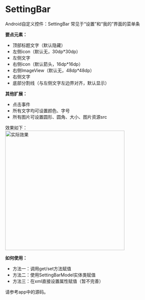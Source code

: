 # SettingBar
Android自定义控件：SettingBar
常见于“设置”和“我的”界面的菜单条


**要点元素：**

* 顶部标题文字（默认隐藏）
* 左侧icon（默认无，30dp*30dp）
* 左侧文字
* 右侧icon（默认箭头，16dp*16dp）
* 右侧ImageView（默认无，48dp*48dp）
* 右侧文字
* 底部分割线（与左侧文字左边界对齐，默认显示）

**其他扩展：**

* 点击事件
* 所有文字均可设置颜色、字号
* 所有图片可设置圆形、圆角、大小、图片资源src


效果如下：<br/>
<img width="380px" src="http://img.blog.csdn.net/20170210205958851?watermark/2/text/aHR0cDovL2Jsb2cuY3Nkbi5uZXQvU2tpcHBlcktldmlu/font/5a6L5L2T/fontsize/400/fill/I0JBQkFCMA==/dissolve/70/gravity/SouthEast" alt="实际效果" >


**如何使用：**
* 方法一：调用get/set方法赋值
* 方法二：使用SettingBarModel实体类赋值
* 方法三：在xml直接设置属性赋值（暂不完善）

请参考app中的源码。
